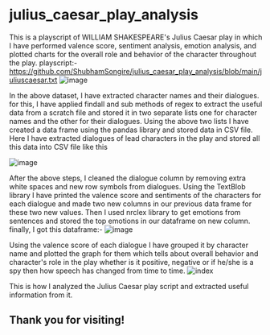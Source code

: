 # julius_caesar_play_analysis

This is a playscript of WILLIAM SHAKESPEARE's Julius Caesar play in which I have performed valence score, sentiment analysis, emotion analysis, and plotted charts for the overall role and behavior of the character throughout the play.
playscript:- https://github.com/ShubhamSongire/julius_caesar_play_analysis/blob/main/juliuscaesar.txt
![image](https://user-images.githubusercontent.com/68246393/170629923-bcca5201-14a6-4b20-8179-a268074d44c1.png)


In the above dataset, I have extracted character names and their dialogues. for this, I have applied findall and sub methods of regex to extract the useful data from a scratch file and stored it in two separate lists one for character names and the other for their dialogues. 
  Using the above two lists I have created a data frame using the pandas library and stored data in CSV file.
Here I have extracted dialogues of lead characters in the play and stored all this data into CSV file like this

![image](https://user-images.githubusercontent.com/68246393/170642470-76478a26-9ea6-40b6-aabd-8ed9902082e9.png)


After the above steps, I cleaned the dialogue column by removing extra white spaces and new row symbols from dialogues. Using the TextBlob library I have printed the valence score and sentiments of the characters for each dialogue and made two new columns in our previous data frame for these two new values.
Then I used nrclex library to get emotions from sentences and stored the top emotions in our dataframe on new column.
finally, I got this dataframe:-
![image](https://user-images.githubusercontent.com/68246393/170643048-4dc24b67-dce6-47a0-9c2f-a3c1d66eab68.png)

Using the valence score of each dialogue I have grouped it by character name and plotted the graph for them which tells about overall behavior and character's role in the play whether is it positive, negative or if he/she is a spy then how speech has changed from time to time.
![index](https://user-images.githubusercontent.com/68246393/170643923-dbe08878-fab9-4751-bb73-811f409a72cc.png)

This is how I analyzed the Julius Caesar play script and extracted useful information from it.

## Thank you for visiting!


